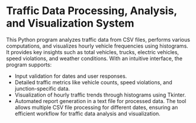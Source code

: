 # Traffic Data Processing, Analysis, and Visualization System

This Python program analyzes traffic data from CSV files, performs various computations, and visualizes hourly vehicle frequencies using histograms. It provides key insights such as total vehicles, trucks, electric vehicles, speed violations, and weather conditions. With an intuitive interface, the program supports:

- Input validation for dates and user responses.
- Detailed traffic metrics like vehicle counts, speed violations, and junction-specific data.
- Visualization of hourly traffic trends through histograms using Tkinter.
- Automated report generation in a text file for processed data.
The tool allows multiple CSV file processing for different dates, ensuring an efficient workflow for traffic data analysis and visualization.
